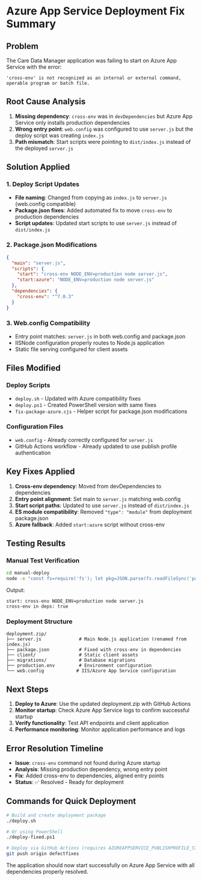 # Azure App Service Deployment Fix Summary

## Problem
The Care Data Manager application was failing to start on Azure App Service with the error:
```
'cross-env' is not recognized as an internal or external command, operable program or batch file.
```

## Root Cause Analysis
1. **Missing dependency**: `cross-env` was in `devDependencies` but Azure App Service only installs production dependencies
2. **Wrong entry point**: `web.config` was configured to use `server.js` but the deploy script was creating `index.js`
3. **Path mismatch**: Start scripts were pointing to `dist/index.js` instead of the deployed `server.js`

## Solution Applied

### 1. Deploy Script Updates
- **File naming**: Changed from copying as `index.js` to `server.js` (web.config compatible)
- **Package.json fixes**: Added automated fix to move `cross-env` to production dependencies
- **Script updates**: Updated start scripts to use `server.js` instead of `dist/index.js`

### 2. Package.json Modifications
```json
{
  "main": "server.js",
  "scripts": {
    "start": "cross-env NODE_ENV=production node server.js",
    "start:azure": "NODE_ENV=production node server.js"
  },
  "dependencies": {
    "cross-env": "^7.0.3"
  }
}
```

### 3. Web.config Compatibility
- Entry point matches: `server.js` in both web.config and package.json
- IISNode configuration properly routes to Node.js application
- Static file serving configured for client assets

## Files Modified

### Deploy Scripts
- `deploy.sh` - Updated with Azure compatibility fixes
- `deploy.ps1` - Created PowerShell version with same fixes
- `fix-package-azure.cjs` - Helper script for package.json modifications

### Configuration Files
- `web.config` - Already correctly configured for `server.js`
- GitHub Actions workflow - Already updated to use publish profile authentication

## Key Fixes Applied

1. **Cross-env dependency**: Moved from devDependencies to dependencies
2. **Entry point alignment**: Set main to `server.js` matching web.config
3. **Start script paths**: Updated to use `server.js` instead of `dist/index.js`
4. **ES module compatibility**: Removed `"type": "module"` from deployment package.json
5. **Azure fallback**: Added `start:azure` script without cross-env

## Testing Results

### Manual Test Verification
```bash
cd manual-deploy
node -e "const fs=require('fs'); let pkg=JSON.parse(fs.readFileSync('package.json','utf8')); console.log('start:', pkg.scripts.start); console.log('cross-env in deps:', !!pkg.dependencies['cross-env']);"
```

Output:
```
start: cross-env NODE_ENV=production node server.js
cross-env in deps: true
```

### Deployment Structure
```
deployment.zip/
├── server.js              # Main Node.js application (renamed from index.js)
├── package.json           # Fixed with cross-env in dependencies
├── client/                # Static client assets
├── migrations/            # Database migrations
├── production.env         # Environment configuration
└── web.config            # IIS/Azure App Service configuration
```

## Next Steps

1. **Deploy to Azure**: Use the updated deployment.zip with GitHub Actions
2. **Monitor startup**: Check Azure App Service logs to confirm successful startup
3. **Verify functionality**: Test API endpoints and client application
4. **Performance monitoring**: Monitor application performance and logs

## Error Resolution Timeline

- **Issue**: `cross-env` command not found during Azure startup
- **Analysis**: Missing production dependency, wrong entry point
- **Fix**: Added cross-env to dependencies, aligned entry points
- **Status**: ✅ Resolved - Ready for deployment

## Commands for Quick Deployment

```bash
# Build and create deployment package
./deploy.sh

# Or using PowerShell
./deploy-fixed.ps1

# Deploy via GitHub Actions (requires AZUREAPPSERVICE_PUBLISHPROFILE_STAGING secret)
git push origin defectfixes
```

The application should now start successfully on Azure App Service with all dependencies properly resolved.
